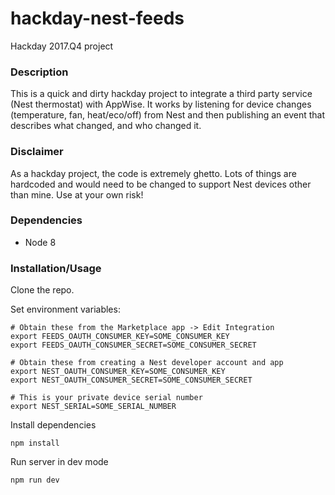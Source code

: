 # hackday-nest-feeds
Hackday 2017.Q4 project

### Description
This is a quick and dirty hackday project to integrate a third party service (Nest thermostat) with AppWise. It works by listening for device changes (temperature, fan, heat/eco/off) from Nest and then publishing an event that describes what changed, and who changed it.

### Disclaimer
As a hackday project, the code is extremely ghetto. Lots of things are hardcoded and would need to be changed to support Nest devices other than mine. Use at your own risk!

### Dependencies

- Node 8

### Installation/Usage

Clone the repo.

Set environment variables:
```
# Obtain these from the Marketplace app -> Edit Integration
export FEEDS_OAUTH_CONSUMER_KEY=SOME_CONSUMER_KEY
export FEEDS_OAUTH_CONSUMER_SECRET=SOME_CONSUMER_SECRET

# Obtain these from creating a Nest developer account and app
export NEST_OAUTH_CONSUMER_KEY=SOME_CONSUMER_KEY
export NEST_OAUTH_CONSUMER_SECRET=SOME_CONSUMER_SECRET

# This is your private device serial number
export NEST_SERIAL=SOME_SERIAL_NUMBER

```

Install dependencies
```
npm install
```

Run server in dev mode
```
npm run dev
```
